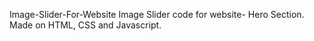 Image-Slider-For-Website
Image Slider code for website- Hero Section. Made on HTML, CSS and Javascript.
